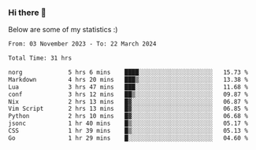 ### Hi there 👋
Below are some of my statistics :)

<!--START_SECTION:waka-->

```txt
From: 03 November 2023 - To: 22 March 2024

Total Time: 31 hrs

norg             5 hrs 6 mins    ████░░░░░░░░░░░░░░░░░░░░░   15.73 %
Markdown         4 hrs 20 mins   ███▒░░░░░░░░░░░░░░░░░░░░░   13.38 %
Lua              3 hrs 47 mins   ███░░░░░░░░░░░░░░░░░░░░░░   11.68 %
conf             3 hrs 12 mins   ██▒░░░░░░░░░░░░░░░░░░░░░░   09.87 %
Nix              2 hrs 13 mins   █▓░░░░░░░░░░░░░░░░░░░░░░░   06.87 %
Vim Script       2 hrs 13 mins   █▓░░░░░░░░░░░░░░░░░░░░░░░   06.85 %
Python           2 hrs 10 mins   █▓░░░░░░░░░░░░░░░░░░░░░░░   06.68 %
jsonc            1 hr 40 mins    █▒░░░░░░░░░░░░░░░░░░░░░░░   05.17 %
CSS              1 hr 39 mins    █▒░░░░░░░░░░░░░░░░░░░░░░░   05.13 %
Go               1 hr 29 mins    █░░░░░░░░░░░░░░░░░░░░░░░░   04.60 %
```

<!--END_SECTION:waka-->

<!--
**KlapenHz/KlapenHz** is a ✨ _special_ ✨ repository because its `README.md` (this file) appears on your GitHub profile.

Here are some ideas to get you started:

- 🔭 I’m currently working on ...
- 🌱 I’m currently learning ...
- 👯 I’m looking to collaborate on ...
- 🤔 I’m looking for help with ...
- 💬 Ask me about ...
- 📫 How to reach me: ...
- 😄 Pronouns: ...
- ⚡ Fun fact: ...
-->
